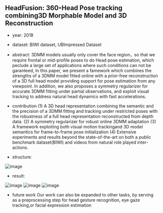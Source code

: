 ## HeadFusion: 360◦Head Pose tracking combining3D Morphable Model and 3D Reconstruction

- year: 2018

- dataset: BIWI dataset, UBImpressed Dataset

- abstract:
3DMM models usually only cover the face region，so that we require frontal or mid-profile poses to do Head pose estimation, which peclude a large set of applications where such conditions can not be garanteed,
In this paper, we present a famework which combines the strengths of a 3DMM model fitted online with a prior-free reconstruction of a 3D full head model providing support for pose estimation from any viewpoint. 
In addition, we also proposes a symmetry regularizer for accurate 3DMM fitting under partial observations, and exploit visual tracking to address natural head dynamics with fast accelerations.

- contribution
(1) A 3D head representation combining the semantic and the precision of a 3DMM fitting and tracking under restricted poses with the robustness of a full head representation reconstructed from depth data.
(2) A  symmetry regularizer for robust online  3DMM adaptation
(3) A framework exploiting both visual motion trackingand 3D model semantics for frame-to-frame pose initialization
(4) Extensive experiments and results beyond the state-of-the-art on both a public benchmark dataset(BIWI) and videos from natural role played inter-actions.

- structure:

![image](https://github.com/VLISLAB/360-DL-Survey/blob/main/Images/HeadFusion_framework.png)

- result:

![image](https://github.com/VLISLAB/360-DL-Survey/blob/main/Images/UBImpressed_result.png)
![image](https://github.com/VLISLAB/360-DL-Survey/blob/main/Images/UBimpressed_landmark_position_result.png)
![image](https://github.com/VLISLAB/360-DL-Survey/blob/main/Images/BIWI_result.png)

- future work
Our work can also be expanded to other tasks, by serving as a preprocessing step for head gesture recognition, eye gaze tracking,or facial expression estimation
